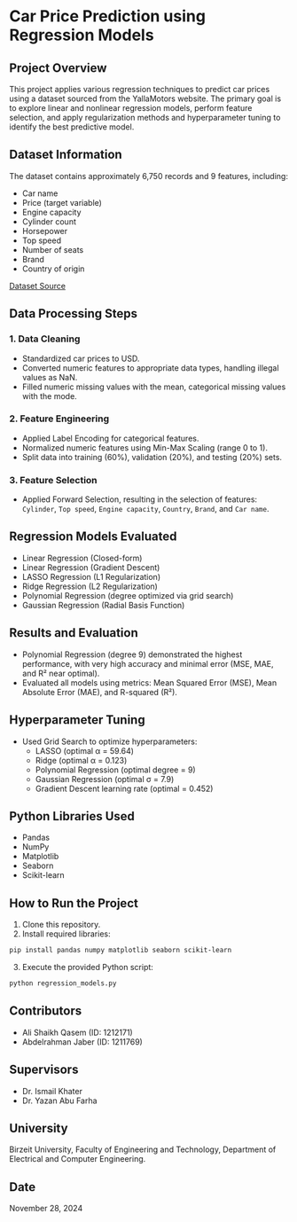 # Car Price Prediction using Regression Models

## Project Overview
This project applies various regression techniques to predict car prices using a dataset sourced from the YallaMotors website. The primary goal is to explore linear and nonlinear regression models, perform feature selection, and apply regularization methods and hyperparameter tuning to identify the best predictive model.

## Dataset Information
The dataset contains approximately 6,750 records and 9 features, including:
- Car name
- Price (target variable)
- Engine capacity
- Cylinder count
- Horsepower
- Top speed
- Number of seats
- Brand
- Country of origin

[Dataset Source](https://www.kaggle.com/datasets/ahmedwaelnasef/cars-dataset/data)

## Data Processing Steps
### 1. Data Cleaning
- Standardized car prices to USD.
- Converted numeric features to appropriate data types, handling illegal values as NaN.
- Filled numeric missing values with the mean, categorical missing values with the mode.

### 2. Feature Engineering
- Applied Label Encoding for categorical features.
- Normalized numeric features using Min-Max Scaling (range 0 to 1).
- Split data into training (60%), validation (20%), and testing (20%) sets.

### 3. Feature Selection
- Applied Forward Selection, resulting in the selection of features: `Cylinder`, `Top speed`, `Engine capacity`, `Country`, `Brand`, and `Car name`.

## Regression Models Evaluated
- Linear Regression (Closed-form)
- Linear Regression (Gradient Descent)
- LASSO Regression (L1 Regularization)
- Ridge Regression (L2 Regularization)
- Polynomial Regression (degree optimized via grid search)
- Gaussian Regression (Radial Basis Function)

## Results and Evaluation
- Polynomial Regression (degree 9) demonstrated the highest performance, with very high accuracy and minimal error (MSE, MAE, and R² near optimal).
- Evaluated all models using metrics: Mean Squared Error (MSE), Mean Absolute Error (MAE), and R-squared (R²).

## Hyperparameter Tuning
- Used Grid Search to optimize hyperparameters:
  - LASSO (optimal α = 59.64)
  - Ridge (optimal α = 0.123)
  - Polynomial Regression (optimal degree = 9)
  - Gaussian Regression (optimal σ = 7.9)
  - Gradient Descent learning rate (optimal = 0.452)

## Python Libraries Used
- Pandas
- NumPy
- Matplotlib
- Seaborn
- Scikit-learn

## How to Run the Project
1. Clone this repository.
2. Install required libraries:
```bash
pip install pandas numpy matplotlib seaborn scikit-learn
```
3. Execute the provided Python script:
```bash
python regression_models.py
```

## Contributors
- Ali Shaikh Qasem (ID: 1212171)
- Abdelrahman Jaber (ID: 1211769)

## Supervisors
- Dr. Ismail Khater
- Dr. Yazan Abu Farha

## University
Birzeit University, Faculty of Engineering and Technology, Department of Electrical and Computer Engineering.

## Date
November 28, 2024

